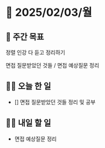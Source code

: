 # 📅 2025/02/03/월

## 🚀 주간 목표

정렬 인강 다 듣고 정리하기

면접 질문받았던 것들 / 면접 예상질문 정리

## 💪🏻 오늘 한 일

- [] 면접 질문받았던 것들 정리 및 공부

## 🫵🏻 내일 할 일

- 면접 예상질문 정리
